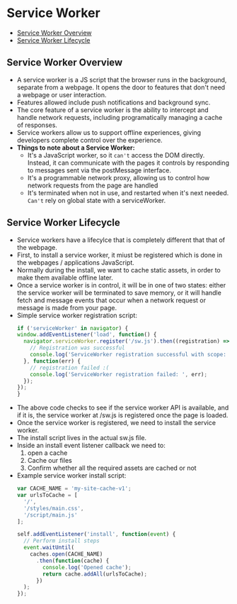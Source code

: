 # Service Worker
* [Service Worker Overview](#service-worker-overview)
* [Service Worker Lifecycle](#service-worker-lifecycle)

## Service Worker Overview
* A service worker is a JS script that the browser runs in the background, separate from a webpage. It opens the door to features that don't need a webpage or user interaction.
* Features allowed include push notifications and background sync. 
* The core feature of a service worker is the ability to intercept and handle network requests, including programatically managing a cache of responses.
* Service workers allow us to support offline experiences, giving developers complete control over the experience.
* **Things to note about a Service Worker:**
  * It's a JavaScript worker, so it `can't` access the DOM directly. Instead, it can communicate with the pages it controls by responding to messages sent via the postMessage interface.
  * It's a programmable network proxy, allowing us to control how network requests from the page are handled
  * It's terminated when not in use, and restarted when it's next needed. `Can't` rely on global state with a serviceWorker.

## Service Worker Lifecycle
* Service workers have a lifecylce that is completely different that that of the webpage.
* First, to install a service worker, it miust be registered which is done in the webpages / applications JavaScript.
* Normally during the install, we want to cache static assets, in order to make them available offline later.
* Once a service worker is in control, it will be in one of two states: either the service worker will be terminated to save memory, or it will handle fetch and message events that occur when a network request or message is made from your page.
* Simple service worker registration script:
    ```js
    if ('serviceWorker' in navigator) {
    window.addEventListener('load', function() {
      navigator.serviceWorker.register('/sw.js').then((registration) => {
        // Registration was successful
        console.log('ServiceWorker registration successful with scope: ', registration.scope);
      }, function(err) {
        // registration failed :(
        console.log('ServiceWorker registration failed: ', err);
      });
    });
  }
  ```
* The above code checks to see if the service worker API is available, and if it is, the service worker at /sw.js is registered once the page is loaded. 
* Once the service worker is registered, we need to install the service worker.
* The install script lives in the actual sw.js file.
* Inside an install event listener callback we need to:
  1) open a cache
  2) Cache our files
  3) Confirm whether all the required assets are cached or not
* Example service worker install script:
  ```js
  var CACHE_NAME = 'my-site-cache-v1';
  var urlsToCache = [
    '/',
    '/styles/main.css',
    '/script/main.js'
  ];

  self.addEventListener('install', function(event) {
    // Perform install steps
    event.waitUntil(
      caches.open(CACHE_NAME)
        .then(function(cache) {
          console.log('Opened cache');
          return cache.addAll(urlsToCache);
        })
    );
  });
  ```